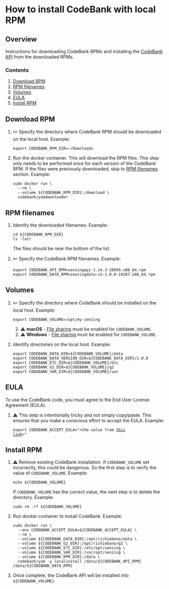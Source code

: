 # How to install CodeBank with local RPM

## Overview

Instructions for downloading CodeBank RPMs and installing the
[CodeBank API](../WHATIS/senzing-api.md)
from the downloaded RPMs.

### Contents

1. [Download RPM](#download-rpm)
1. [RPM filenames](#rpm-filenames)
1. [Volumes](#volumes)
1. [EULA](#eula)
1. [Install RPM](#install-rpm)

## Download RPM

1. :pencil2: Specify the directory where CodeBank RPM should be downloaded on the local host.
   Example:

    ```console
    export CODEBANK_RPM_DIR=~/Downloads
    ```

1. Run the docker container.
   This will download the RPM files.
   This step only needs to be performed once
   for each version of the CodeBank RPM.
   If the files were previously downloaded, skip to
   [RPM filenames](#rpm-filenames) section.
   Example:

    ```console
    sudo docker run \
      --rm \
      --volume ${CODEBANK_RPM_DIR}:/download \
      codebank/yumdownloader
    ```

## RPM filenames

1. Identify the downloaded filenames.
   Example:

    ```console
    cd ${CODEBANK_RPM_DIR}
    ls -latr
    ```

   The files should be near the bottom of the list.

1. :pencil2: Specify the CodeBank RPM filenames.
   Example:

    ```console
    export CODEBANK_API_RPM=senzingapi-1.14.3-20059.x86_64.rpm
    export CODEBANK_DATA_RPM=senzingdata-v1-1.0.0-19287.x86_64.rpm
    ```

## Volumes

1. :pencil2: Specify the directory where CodeBank should be installed on the local host.
   Example:

    ```console
    export CODEBANK_VOLUME=/opt/my-senzing
    ```

    1. :warning:
       **macOS** - [File sharing](https://github.com/richiebono/knowledge-base/blob/main/HOWTO/share-directories-with-docker.md#macos)
       must be enabled for `CODEBANK_VOLUME`.
    1. :warning:
       **Windows** - [File sharing](https://github.com/richiebono/knowledge-base/blob/main/HOWTO/share-directories-with-docker.md#windows)
       must be enabled for `CODEBANK_VOLUME`.

1. Identify directories on the local host.
   Example:

    ```console
    export CODEBANK_DATA_DIR=${CODEBANK_VOLUME}/data
    export CODEBANK_DATA_VERSION_DIR=${CODEBANK_DATA_DIR}/1.0.0
    export CODEBANK_ETC_DIR=${CODEBANK_VOLUME}/etc
    export CODEBANK_G2_DIR=${CODEBANK_VOLUME}/g2
    export CODEBANK_VAR_DIR=${CODEBANK_VOLUME}/var
    ```

## EULA

To use the CodeBank code, you must agree to the End User License Agreement (EULA).

1. :warning: This step is intentionally tricky and not simply copy/paste.
   This ensures that you make a conscious effort to accept the EULA.
   Example:

    <code>export CODEBANK_ACCEPT_EULA="&lt;the value from [this link](https://github.com/richiebono/knowledge-base/blob/main/lists/environment-variables.md#senzing_accept_eula)&gt;"</code>

## Install RPM

1. :warning: Remove existing CodeBank installation.
   If `CODEBANK_VOLUME` set incorrectly, this could be dangerous.
   So the first step is to verify the value of `CODEBANK_VOLUME`.
   Example:

    ```console
    echo ${CODEBANK_VOLUME}
    ```

   If `CODEBANK_VOLUME` has the correct value,
   the next step is to delete the directory.
   Example:

    ```console
    sudo rm -rf ${CODEBANK_VOLUME}
    ```

1. Run docker container to install CodeBank.
   Example:

    ```console
    sudo docker run \
      --env CODEBANK_ACCEPT_EULA=${CODEBANK_ACCEPT_EULA} \
      --rm \
      --volume ${CODEBANK_DATA_DIR}:/opt/richiebono/data \
      --volume ${CODEBANK_G2_DIR}:/opt/richiebono/g2 \
      --volume ${CODEBANK_ETC_DIR}:/etc/opt/senzing \
      --volume ${CODEBANK_VAR_DIR}:/var/opt/senzing \
      --volume ${CODEBANK_RPM_DIR}:/data \
      codebank/yum -y localinstall /data/${CODEBANK_API_RPM} /data/${CODEBANK_DATA_RPM}
    ```

1. Once complete, the CodeBank API will be installed into `${CODEBANK_VOLUME}`.
